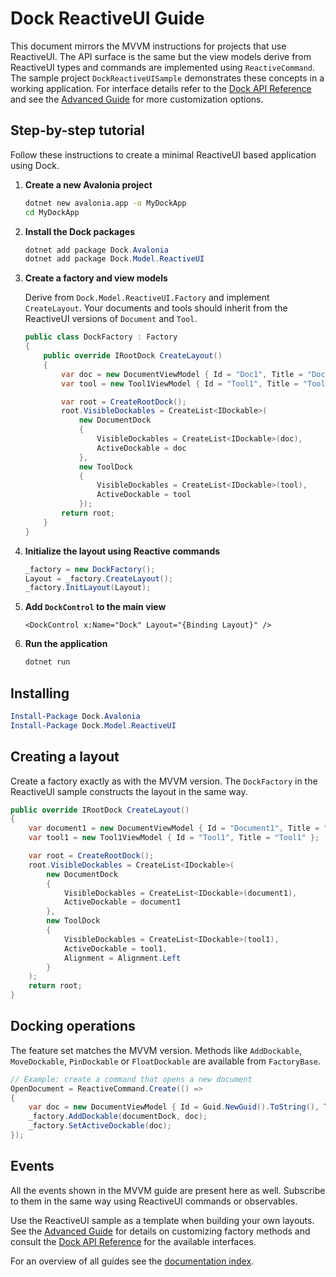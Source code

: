 # Dock ReactiveUI Guide

This document mirrors the MVVM instructions for projects that use ReactiveUI.
The API surface is the same but the view models derive from ReactiveUI types and
commands are implemented using `ReactiveCommand`. The sample project
`DockReactiveUISample` demonstrates these concepts in a working application. For
interface details refer to the [Dock API Reference](dock-reference.md) and see
the [Advanced Guide](dock-advanced.md) for more customization options.

## Step-by-step tutorial

Follow these instructions to create a minimal ReactiveUI based application using Dock.

1. **Create a new Avalonia project**

   ```bash
   dotnet new avalonia.app -o MyDockApp
   cd MyDockApp
   ```

2. **Install the Dock packages**

   ```powershell
   dotnet add package Dock.Avalonia
   dotnet add package Dock.Model.ReactiveUI
   ```

3. **Create a factory and view models**

   Derive from `Dock.Model.ReactiveUI.Factory` and implement `CreateLayout`. Your documents and tools should inherit from the ReactiveUI versions of `Document` and `Tool`.

   ```csharp
   public class DockFactory : Factory
   {
       public override IRootDock CreateLayout()
       {
           var doc = new DocumentViewModel { Id = "Doc1", Title = "Document" };
           var tool = new Tool1ViewModel { Id = "Tool1", Title = "Tool1" };

           var root = CreateRootDock();
           root.VisibleDockables = CreateList<IDockable>(
               new DocumentDock
               {
                   VisibleDockables = CreateList<IDockable>(doc),
                   ActiveDockable = doc
               },
               new ToolDock
               {
                   VisibleDockables = CreateList<IDockable>(tool),
                   ActiveDockable = tool
               });
           return root;
       }
   }
   ```

4. **Initialize the layout using Reactive commands**

   ```csharp
   _factory = new DockFactory();
   Layout = _factory.CreateLayout();
   _factory.InitLayout(Layout);
   ```

5. **Add `DockControl` to the main view**

   ```xaml
   <DockControl x:Name="Dock" Layout="{Binding Layout}" />
   ```

6. **Run the application**

   ```bash
   dotnet run
   ```

## Installing

```powershell
Install-Package Dock.Avalonia
Install-Package Dock.Model.ReactiveUI
```

## Creating a layout

Create a factory exactly as with the MVVM version. The `DockFactory` in the ReactiveUI sample constructs the layout in the same way.

```csharp
public override IRootDock CreateLayout()
{
    var document1 = new DocumentViewModel { Id = "Document1", Title = "Doc1" };
    var tool1 = new Tool1ViewModel { Id = "Tool1", Title = "Tool1" };

    var root = CreateRootDock();
    root.VisibleDockables = CreateList<IDockable>(
        new DocumentDock
        {
            VisibleDockables = CreateList<IDockable>(document1),
            ActiveDockable = document1
        },
        new ToolDock
        {
            VisibleDockables = CreateList<IDockable>(tool1),
            ActiveDockable = tool1,
            Alignment = Alignment.Left
        }
    );
    return root;
}
```

## Docking operations

The feature set matches the MVVM version. Methods like `AddDockable`, `MoveDockable`, `PinDockable` or `FloatDockable` are available from `FactoryBase`.

```csharp
// Example: create a command that opens a new document
OpenDocument = ReactiveCommand.Create(() =>
{
    var doc = new DocumentViewModel { Id = Guid.NewGuid().ToString(), Title = "New" };
    _factory.AddDockable(documentDock, doc);
    _factory.SetActiveDockable(doc);
});
```

## Events

All the events shown in the MVVM guide are present here as well. Subscribe to them in the same way using ReactiveUI commands or observables.

Use the ReactiveUI sample as a template when building your own layouts.
See the [Advanced Guide](dock-advanced.md) for details on customizing factory methods and consult the [Dock API Reference](dock-reference.md) for the available interfaces.

For an overview of all guides see the [documentation index](README.md).
